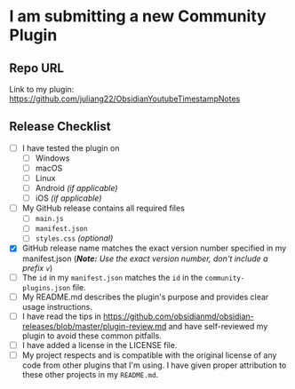 # I am submitting a new Community Plugin

## Repo URL

<!--- Paste a link to your repo here for easy access -->
Link to my plugin: https://github.com/juliang22/ObsidianYoutubeTimestampNotes

## Release Checklist
- [ ] I have tested the plugin on
  - [ ]  Windows
  - [ ]  macOS
  - [ ]  Linux
  - [ ]  Android _(if applicable)_
  - [ ]  iOS _(if applicable)_
- [ ] My GitHub release contains all required files
  - [ ] `main.js`
  - [ ] `manifest.json`
  - [ ] `styles.css` _(optional)_
- [x] GitHub release name matches the exact version number specified in my manifest.json (_**Note:** Use the exact version number, don't include a prefix `v`_)
- [ ] The `id` in my `manifest.json` matches the `id` in the `community-plugins.json` file.
- [ ] My README.md describes the plugin's purpose and provides clear usage instructions.
- [ ] I have read the tips in https://github.com/obsidianmd/obsidian-releases/blob/master/plugin-review.md and have self-reviewed my plugin to avoid these common pitfalls.
- [ ] I have added a license in the LICENSE file.
- [ ] My project respects and is compatible with the original license of any code from other plugins that I'm using.
      I have given proper attribution to these other projects in my `README.md`.
